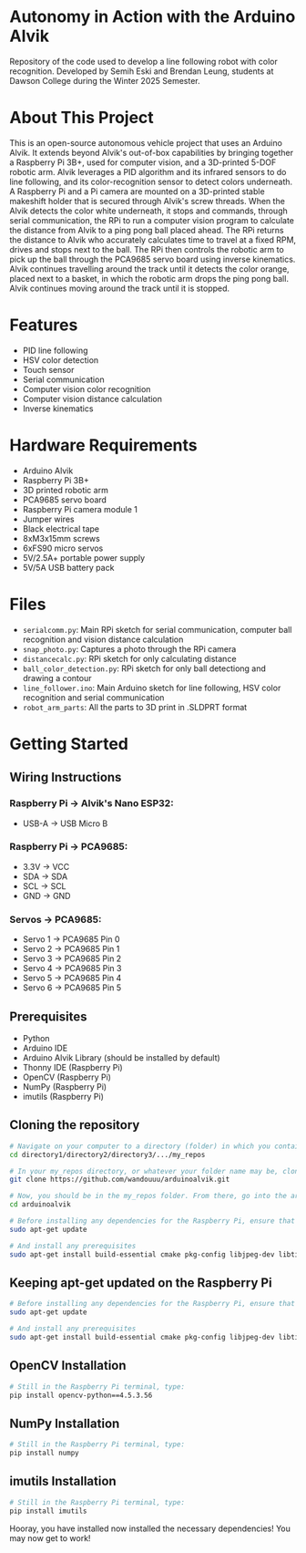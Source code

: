 # Autonomy in Action with the Arduino Alvik
Repository of the code used to develop a line following robot with color recognition. Developed by Semih Eski and Brendan Leung, students at Dawson College during the Winter 2025 Semester.
# About This Project
This is an open-source autonomous vehicle project that uses an Arduino Alvik. It extends beyond Alvik's out-of-box capabilities by bringing together a Raspberry Pi 3B+, used for computer vision, and a 3D-printed 5-DOF robotic arm. Alvik leverages a PID algorithm and its infrared sensors to do line following, and its color-recognition sensor to detect colors underneath. A Raspberry Pi and a Pi camera are mounted on a 3D-printed stable makeshift holder that is secured through Alvik's screw threads. When the Alvik detects the color white underneath, it stops and commands, through serial communication, the RPi to run a computer vision program to calculate the distance from Alvik to a ping pong ball placed ahead. The RPi returns the distance to Alvik who accurately calculates time to travel at a fixed RPM, drives and stops next to the ball. The RPi then controls the robotic arm to pick up the ball through the PCA9685 servo board using inverse kinematics. Alvik continues travelling around the track until it detects the color orange, placed next to a basket, in which the robotic arm drops the ping pong ball. Alvik continues moving around the track until it is stopped.
# Features
* PID line following
* HSV color detection
* Touch sensor
* Serial communication
* Computer vision color recognition
* Computer vision distance calculation
* Inverse kinematics
# Hardware Requirements
* Arduino Alvik
* Raspberry Pi 3B+
* 3D printed robotic arm
* PCA9685 servo board
* Raspberry Pi camera module 1
* Jumper wires
* Black electrical tape
* 8xM3x15mm screws
* 6xFS90 micro servos
* 5V/2.5A+ portable power supply
* 5V/5A USB battery pack
# Files
* `serialcomm.py`: Main RPi sketch for serial communication, computer ball recognition and vision distance calculation
* `snap_photo.py`: Captures a photo through the RPi camera
* `distancecalc.py`: RPi sketch for only calculating distance
* `ball_color_detection.py`: RPi sketch for only ball detectiong and drawing a contour
* `line_follower.ino`: Main Arduino sketch for line following, HSV color recognition and serial communication
* `robot_arm_parts`: All the parts to 3D print in .SLDPRT format
# Getting Started
## Wiring Instructions
### Raspberry Pi → Alvik's Nano ESP32: 
* USB-A → USB Micro B
### Raspberry Pi → PCA9685:
* 3.3V → VCC
* SDA → SDA
* SCL → SCL
* GND → GND
### Servos → PCA9685:
* Servo 1 → PCA9685 Pin 0
* Servo 2 → PCA9685 Pin 1
* Servo 3 → PCA9685 Pin 2
* Servo 4 → PCA9685 Pin 3
* Servo 5 → PCA9685 Pin 4
* Servo 6 → PCA9685 Pin 5
## Prerequisites
* Python
* Arduino IDE
* Arduino Alvik Library (should be installed by default)
* Thonny IDE (Raspberry Pi)
* OpenCV (Raspberry Pi)
* NumPy (Raspberry Pi)
* imutils (Raspberry Pi)
## Cloning the repository
```bash
# Navigate on your computer to a directory (folder) in which you contain your repositories
cd directory1/directory2/directory3/.../my_repos

# In your my_repos directory, or whatever your folder name may be, clone our GitHub repository by doing the following
git clone https://github.com/wandouuu/arduinoalvik.git

# Now, you should be in the my_repos folder. From there, go into the arduinoalvik directory to access the content
cd arduinoalvik

# Before installing any dependencies for the Raspberry Pi, ensure that the apt-get function is fully updated
sudo apt-get update

# And install any prerequisites
sudo apt-get install build-essential cmake pkg-config libjpeg-dev libtiff5-dev libjasper-dev libpng-dev libavcodec-dev libavformat-dev libswscale-dev libv4l-dev libxvidcore-dev libx264-dev libfontconfig1-dev libcairo2-dev libgdk-pixbuf2.0-dev libpango1.0-dev libgtk2.0-dev libgtk-3-dev libatlas-base-dev gfortran libhdf5-dev libhdf5-serial-dev libhdf5-103 python3-pyqt5 python3-dev -y


```
## Keeping apt-get updated on the Raspberry Pi
```bash
# Before installing any dependencies for the Raspberry Pi, ensure that the apt-get function is fully updated by writing the following into Raspberry Pi's terminal
sudo apt-get update

# And install any prerequisites
sudo apt-get install build-essential cmake pkg-config libjpeg-dev libtiff5-dev libjasper-dev libpng-dev libavcodec-dev libavformat-dev libswscale-dev libv4l-dev libxvidcore-dev libx264-dev libfontconfig1-dev libcairo2-dev libgdk-pixbuf2.0-dev libpango1.0-dev libgtk2.0-dev libgtk-3-dev libatlas-base-dev gfortran libhdf5-dev libhdf5-serial-dev libhdf5-103 python3-pyqt5 python3-dev -y
```
## OpenCV Installation
```bash
# Still in the Raspberry Pi terminal, type:
pip install opencv-python==4.5.3.56
```

## NumPy Installation
```bash
# Still in the Raspberry Pi terminal, type:
pip install numpy
```

## imutils Installation
```bash
# Still in the Raspberry Pi terminal, type:
pip install imutils
```
Hooray, you have installed now installed the necessary dependencies! You may now get to work!
